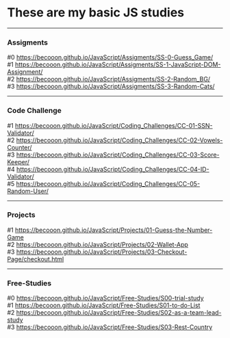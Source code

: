 # These are my basic JS studies
------------------------------------------------------------
### Assigments ###
#0  https://becooon.github.io/JavaScript/Assigments/SS-0-Guess_Game/ <br>
#1  https://becooon.github.io/JavaScript/Assigments/SS-1-JavaScript-DOM-Assignment/ <br>
#2  https://becooon.github.io/JavaScript/Assigments/SS-2-Random_BG/ <br>
#3  https://becooon.github.io/JavaScript/Assigments/SS-3-Random-Cats/ <br>

------------------------------------------------------------
### Code Challenge ###
#1 https://becooon.github.io/JavaScript/Coding_Challenges/CC-01-SSN-Validator/ <br>
#2 https://becooon.github.io/JavaScript/Coding_Challenges/CC-02-Vowels-Counter/ <br>
#3 https://becooon.github.io/JavaScript/Coding_Challenges/CC-03-Score-Keeper/ <br>
#4 https://becooon.github.io/JavaScript/Coding_Challenges/CC-04-ID-Validator/ <br>
#5 https://becooon.github.io/JavaScript/Coding_Challenges/CC-05-Random-User/ <br>


------------------------------------------------------------
### Projects ###
#1 https://becooon.github.io/JavaScript/Projects/01-Guess-the-Number-Game <br>
#2 https://becooon.github.io/JavaScript/Projects/02-Wallet-App <br>
#3 https://becooon.github.io/JavaScript/Projects/03-Checkout-Page/checkout.html <br>


------------------------------------------------------------
### Free-Studies ###
#0 https://becooon.github.io/JavaScript/Free-Studies/S00-trial-study <br>
#1 https://becooon.github.io/JavaScript/Free-Studies/S01-to-do-List <br>
#2 https://becooon.github.io/JavaScript/Free-Studies/S02-as-a-team-lead-study <br>
#3 https://becooon.github.io/JavaScript/Free-Studies/S03-Rest-Country <br>

